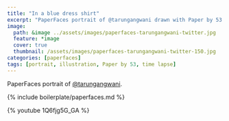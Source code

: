 ```yaml
---
title: "In a blue dress shirt"
excerpt: "PaperFaces portrait of @tarungangwani drawn with Paper by 53 on an iPad."
image: 
  path: &image ../assets/images/paperfaces-tarungangwani-twitter.jpg 
  feature: *image
  cover: true
  thumbnail: /assets/images/paperfaces-tarungangwani-twitter-150.jpg
categories: [paperfaces]
tags: [portrait, illustration, Paper by 53, time lapse]
---
```


PaperFaces portrait of [@tarungangwani](https://twitter.com/tarungangwani).

{% include boilerplate/paperfaces.md %}

{% youtube 1Q6fjg5G_GA %}
